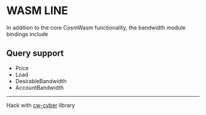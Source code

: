# WASM LINE

In addition to the core CosmWasm functionality, the bandwidth module bindings include

## Query support
- Price
- Load
- DesirableBandwidth
- AccountBandwidth

--------

Hack with [cw-cyber](https://github.com/cybercongress/cw-cyber) library
